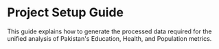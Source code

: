 # Project Setup Guide

This guide explains how to generate the processed data required for the unified analysis of Pakistan's Education, Health, and Population metrics.
